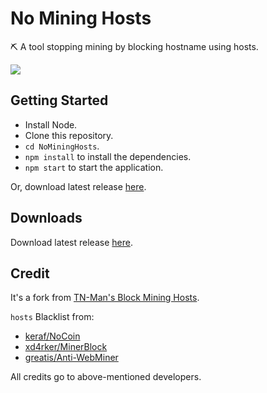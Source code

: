 # No Mining Hosts

⛏ A tool stopping mining by blocking hostname using hosts.

![](https://i.imgur.com/gO6KcN7.png)

## Getting Started

- Install Node.
- Clone this repository.
- `cd NoMiningHosts`.
- `npm install` to install the dependencies.
- `npm start` to start the application.

Or, download latest release [here](/releases/latest).

## Downloads

Download latest release [here](/releases/latest).

## Credit

It's a fork from [TN-Man's Block Mining Hosts](https://freexdlog.blogspot.tw/2017/12/block-mining-hosts.html).

`hosts` Blacklist from:
- [keraf/NoCoin](https://github.com/keraf/NoCoin)
- [xd4rker/MinerBlock](https://github.com/xd4rker/MinerBlock)
- [greatis/Anti-WebMiner](https://github.com/greatis/Anti-WebMiner)

All credits go to above-mentioned developers.
